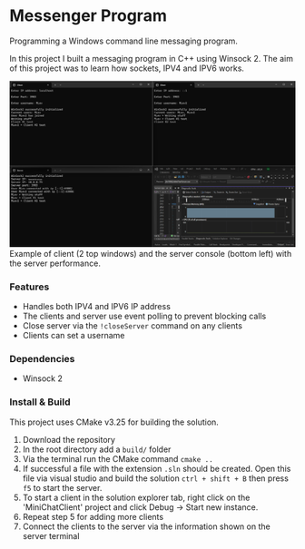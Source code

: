 # Messenger Program
Programming a Windows command line messaging program. 

In this project I built a messaging program in C++ using Winsock 2. The aim of this project was to learn how sockets, IPV4 and IPV6 works. 

![image](Documentation/Example.png)
Example of client (2 top windows) and the server console (bottom left) with  the server performance.

### Features
- Handles both IPV4 and IPV6 IP address
- The clients and server use event polling to prevent blocking calls
- Close server via the `!closeServer` command on any clients
- Clients can set a username

### Dependencies
- Winsock 2

### Install & Build
This project uses CMake v3.25 for building the solution.

1. Download the repository
2. In the root directory add a `build/` folder
3. Via the terminal run the CMake command `cmake ..`
4. If successful a file with the extension `.sln` should be created. Open this file via visual studio and build the solution `ctrl + shift + B` then press `f5` to start the server.
5. To start a client in the solution explorer tab, right click on the 'MiniChatClient' project and click Debug -> Start new instance.
6. Repeat step 5 for adding more clients
7. Connect the clients to the server via the information shown on the server terminal